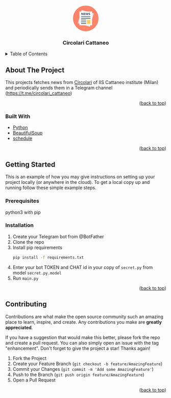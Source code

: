 <div id="top"></div>

<!-- PROJECT LOGO -->
<br />
<div align="center">
  <a href="https://github.com/Rubenxx00/circolari_cattaneo.git">
    <img src="logo.png" alt="Logo" width="80" height="80">
  </a>

<h3 align="center">Circolari Cattaneo</h3>
</div>



<!-- TABLE OF CONTENTS -->
<details>
  <summary>Table of Contents</summary>
  <ol>
    <li>
      <a href="#about-the-project">About The Project</a>
      <ul>
        <li><a href="#built-with">Built With</a></li>
      </ul>
    </li>
    <li>
      <a href="#getting-started">Getting Started</a>
      <ul>
        <li><a href="#prerequisites">Prerequisites</a></li>
        <li><a href="#installation">Installation</a></li>
      </ul>
    </li>
    <li><a href="#contributing">Contributing</a></li>
  </ol>
</details>



<!-- ABOUT THE PROJECT -->
## About The Project

This projects fetches news from [Circolari](https://www.iiscattaneomilano.edu.it/?page_id=4414) of IIS Cattaneo institute (Milan) and periodically sends them in a Telegram channel (https://t.me/circolari_cattaneo)

<p align="right">(<a href="#top">back to top</a>)</p>


### Built With

* [Python](https://www.python.org/)
* [BeautifulSoup](https://www.crummy.com/software/BeautifulSoup/)
* [schedule](https://github.com/dbader/schedule)

<p align="right">(<a href="#top">back to top</a>)</p>


<!-- GETTING STARTED -->
## Getting Started

This is an example of how you may give instructions on setting up your project locally (or anywhere in the cloud).
To get a local copy up and running follow these simple example steps.

### Prerequisites

python3 with pip

### Installation

1. Create your Telegram bot from @BotFather
2. Clone the repo
3. Install pip requirements
   ```sh
   pip install -f requirements.txt
   ```
4. Enter your bot TOKEN and CHAT id in your copy of `secret.py` from model `secret.py.model`
5. Run `main.py`


<p align="right">(<a href="#top">back to top</a>)</p>

<!-- CONTRIBUTING -->
## Contributing

Contributions are what make the open source community such an amazing place to learn, inspire, and create. Any contributions you make are **greatly appreciated**.

If you have a suggestion that would make this better, please fork the repo and create a pull request. You can also simply open an issue with the tag "enhancement".
Don't forget to give the project a star! Thanks again!

1. Fork the Project
2. Create your Feature Branch (`git checkout -b feature/AmazingFeature`)
3. Commit your Changes (`git commit -m 'Add some AmazingFeature'`)
4. Push to the Branch (`git push origin feature/AmazingFeature`)
5. Open a Pull Request

<p align="right">(<a href="#top">back to top</a>)</p>